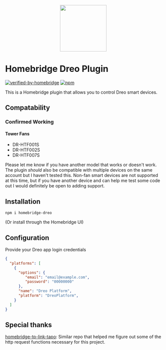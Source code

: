 
<p align="center">

<img src="https://play-lh.googleusercontent.com/8qg4gA2ZhxBNPPSlp3zT4Z54Meh-emx-JXs8M0H78_4ExRA1qE0aNpO00bI_2lbWo5g=w480-h960-rw" width="150">

</p>


# Homebridge Dreo Plugin
[![verified-by-homebridge](https://badgen.net/badge/homebridge/verified/purple)](https://github.com/homebridge/homebridge/wiki/Verified-Plugins)
[![npm](https://img.shields.io/npm/dt/homebridge-dreo)](https://www.npmjs.com/package/homebridge-dreo)


This is a Homebridge plugin that allows you to control Dreo smart devices.

## Compatability
### Confirmed Working
#### Tower Fans
* DR-HTF001S
* DR-HTF002S
* DR-HTF007S

Please let me know if you have another model that works or doesn't work. The plugin *should* also be compatible with multiple devices on the same account but I haven't tested this. Non-fan smart devices are not supported at this time, but if you have another device and can help me test some code out I would definitely be open to adding support.

## Installation
```
npm i homebridge-dreo
```
(Or install through the Homebridge UI)

## Configuration
Provide your Dreo app login credentials
```json
{
  "platforms": [
    {
      "options": {
         "email": "email@example.com",
         "password": "00000000"
      },
      "name": "Dreo Platform",
      "platform": "DreoPlatform",
    }
  ]
}
```

## Special thanks
[homebridge-tp-link-tapo](https://github.com/RaresAil/homebridge-tp-link-tapo): Similar repo that helped me figure out some of the http request functions necessary for this project.

